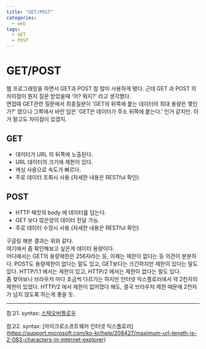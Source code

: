 ```yaml
---
title: "GET/POST​"
categories:
  - web
tags:
  - GET
  - POST
---
```


GET/POST
=========

웹 프로그래밍을 하면서 GET과 POST 참 많이 사용하게 됐다. 근데 GET 과 POST 의 차이점이 뭔지 질문 받았을때 '어? 뭐지?' 라고 생각했다.  
면접때 GET관련 질문에서 최종질문이 'GET의 뒤쪽에 붙는 데이터의 최대 용량은 몇인가?' 였으니 그쪽에서 바란 답은 'GET은 데이터가 주소 뒤쪽에 붙는다.' 인거 같지만. 이거 말고도 차이점이 있겠지. 
 
GET
----
* 데이터가 URL 의 뒤쪽에 노출된다.
* URL 데이터의 크기에 제한이 있다.
* 캐싱 사용으로 속도가 빠르다.
* 주로 데이터 조회시 사용.(자세한 내용은 RESTful 확인)

POST
----
* HTTP 패킷의 body 에 데이터를 담는다.
* GET 보다 많은양의 데이터 전달 가능.
* 주로 데이터 수정시 사용.(자세한 내용은 RESTful 확인)
  
구글링 해본 결과는 위와 같다.  
여기에서 좀 확인해보고 싶은게 데이터 용량이다.  
어디에서는 GET의 용량제한은 256자라는 등, 이제는 제한이 없다는 등 의견이 분분하다. POST도 용량제한이 없다는 말도 있고, GET보다는 크긴하지만 제한이 있다는 말도 있다. HTTP/1.1 에서는 제한이 있고, HTTP/2 에서는 제한이 없다는 말도 있다.  
좀 찾아보니 브라우저 마다 조금씩 다르기는 하지만 인터넷 익스플로러에서 약 2천자의 제한이 있었다.
HTTP/2 에서 제한이 없어졌다 해도, 결국 브라우저 제한 때문에 2천자가 넘지 않도록 하는게 좋을 듯.  
- - -
참고1. syntax: [스택오버플로우](https://stackoverflow.com/questions/417142/what-is-the-maximum-length-of-a-url-in-different-browsers/417184#417184)

참고2. syntax: [마이크로소프트웨어 인터넷 익스플로러] (https://support.microsoft.com/ko-kr/help/208427/maximum-url-length-is-2-083-characters-in-internet-explorer)
